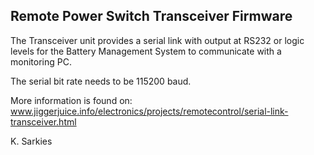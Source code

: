 Remote Power Switch Transceiver Firmware
----------------------------------------

The Transceiver unit provides a serial link with output at RS232 or logic levels
for the Battery Management System to communicate with a monitoring PC.

The serial bit rate needs to be 115200 baud.

More information is found on:
www.jiggerjuice.info/electronics/projects/remotecontrol/serial-link-transceiver.html

K. Sarkies

